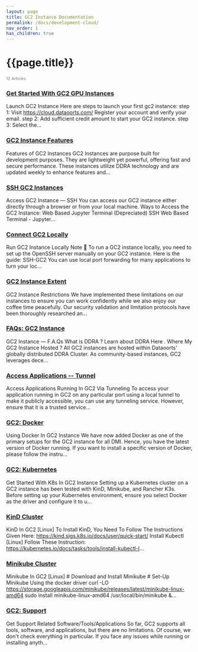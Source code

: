 ```yaml
---
layout: page
title: GC2 Instance Documentation 
permalink: /docs/development-cloud/
nav_order: 1
has_children: true
---
```


# {{page.title}}

<div style="font-size:0.78em;color: #797878; margin-bottom:1.5em;">
     <span>12 Articles</span>
</div>

### [Get Started With GC2 GPU Instances](/dataoorts_documentation/docs/gc2/)
Launch GC2 Instance Here are steps to launch your first gc2 instance: step 1: Visit https://cloud.dataoorts.com/ Register your account and verify your email. step 2: Add sufficient credit amount to start your GC2 instance. step 3: Select the...

### [GC2 Instance Features ](/dataoorts_documentation/docs/gc2-instance-features/)
Features of GC2 Instances GC2 Instances are purpose built for development purposes. They are lightweight yet powerful, offering fast and secure performance. These instances utilize DDRA technology and are updated weekly to enhance features and...

### [SSH GC2 Instances](/dataoorts_documentation/docs/ssh-gc2-instances/)
Access GC2 Instance — SSH You can access our GC2 instance either directly through a browser or from your local machine. Ways to Access the GC2 Instance: Web Based Jupyter Terminal (Depreciated) SSH Web Based Terminal - Jupyter...

### [Connect GC2 Locally](/dataoorts_documentation/docs/connect-gc2-locally/)
Run GC2 Instance Locally Note 📝 To run a GC2 instance locally, you need to set up the OpenSSH server manually on your GC2 instance. Here is the guide: SSH-GC2 You can use local port forwarding for many applications to turn your loc...

### [GC2 Instance Extent](/dataoorts_documentation/docs/gc2-instance-extent/)
GC2 Instance Restrictions We have implemented these limitations on our instances to ensure you can work confidently while we also enjoy our coffee time peacefully. Our security validation and limitation protocols have been thoroughly researched an...

### [FAQs: GC2 Instance](/dataoorts_documentation/docs/faq-gc2-instance/)
GC2 Instance — F.A.Qs What is DDRA ? Learn about DDRA Here . Where My GC2 Instance Hosted ? All GC2 instances are hosted within Dataoorts' globally distributed DDRA Cluster. As community-based instances, GC2 leverages dece...

### [Access Applications -- Tunnel](/dataoorts_documentation/docs/access-applications/)
Access Applications Running In GC2 Via Tunneling To access your application running in GC2 on any particular port using a local tunnel to make it publicly accessible, you can use any tunneling service. However, ensure that it is a trusted service...

### [GC2: Docker](/dataoorts_documentation/docs/gc2-docker/)
Using Docker In GC2 Instance We have now added Docker as one of the primary setups for the GC2 instance for all DMI. Hence, you have the latest version of Docker running. If you want to install a specific version of Docker, please follow the instru...

### [GC2: Kubernetes](/dataoorts_documentation/docs/gc2-kubernetes/)
Get Started With K8s In GC2 Instance Setting up a Kubernetes cluster on a GC2 instance has been tested with KinD, Minikube, and Rancher K3s. Before setting up your Kubernetes environment, ensure you select Docker as the driver and configure it to u...

### [KinD Cluster](/dataoorts_documentation/docs/kind-cluster/)
KinD In GC2 [Linux] To Install KinD, You Need To Follow The Instructions Given Here: https://kind.sigs.k8s.io/docs/user/quick-start/ Install Kubectl [Linux] Follow These Instruction: https://kubernetes.io/docs/tasks/tools/install-kubectl-l...

### [Minikube Cluster](/dataoorts_documentation/docs/minikube/)
Minikube In GC2 [Linux] # Download and Install Minikube # Set-Up Minikube Using the docker driver curl -LO https://storage.googleapis.com/minikube/releases/latest/minikube-linux-amd64 sudo install minikube-linux-amd64 /usr/local/bin/minikube &...

### [GC2: Support](/dataoorts_documentation/docs/gc2-support/)
Get Support Related Software/Tools/Applications So far, GC2 supports all tools, software, and applications, but there are no limitations. Of course, we don't check everything in particular. If you face any issues while running or installing anyth...


